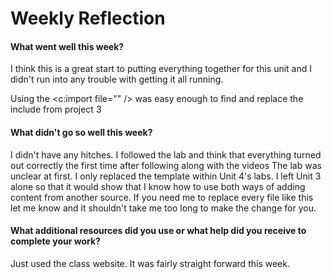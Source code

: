 # Weekly Reflection

#### What went well this week? 

I think this is a great start to putting everything together for this unit and I didn't run into any trouble with getting it all running.

Using the <c:import file="" /> was easy enough to find and replace the include from project 3

#### What didn't go so well this week? 

I didn't have any hitches.  I followed the lab and think that everything turned out correctly the first time after following along with the videos
The lab was unclear at first.  I only replaced the template within Unit 4's labs.  I left Unit 3 alone so that it would show that I know how to use both ways 
of adding content from another source.  If you need me to replace every file like this let me know and it shouldn't take me too long to make the change for you.

#### What additional resources did you use or what help did you receive to complete your work? 

Just used the class website.  It was fairly straight forward this week.
